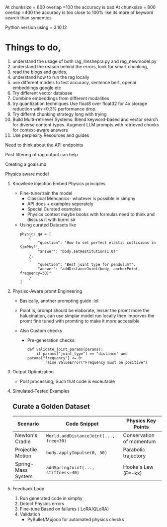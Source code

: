At chunksize = 800 overlap =100 the accuracy is bad
At chunksize = 800 overlap =400 the accuracy is too close to 100% like its more of keyword search than symentics

Python version using = 3.10.12


# Things to do, 
1. understand the usage of both rag_llmshepra.py and rag_newmodel.py
2. understand the reason behind the errors, look for smart chunking, 
3. read the blogs and guides,
4. understand how to run the rag locally 
5. use different models to test accuracy, sentence bert, openai embeddings google etc
6. Try different vector database 
7. Combine embeddings   from different modalities 
8. try quantization techniques Use float8 over float32 for 4x storage reduction with <0.3% performance drop.
9. Try differnt chunking strategy long with trying 
10. Build Multi-retriever Systems: Blend keyword-based and vector search for diverse content types. Augment LLM prompts with retrieved chunks for context-aware answers
11. Use perplexity Resources and guides


Need to think about the API endpoints

Post filtering of rag output can help

Creating a goals.md

Physics aware model

1. Knowlede injection
    Embed Physics principles
    - Fine-tune/train the model
        * Classical Mehcanics- whatever is possible in simphy
        * API docs + examples seperately
        * Special Curated examples
        * Physics context maybe books with formulas need to think and discuss it with kurmi sir
    - Using curated Datasets like
        ```
        physics_qa = [
            {
                "question": "How to set perfect elastic collisions in SimPhy?",
                "answer": "body.setRestitution(1.0)"
            },
            {
                "question": "Best joint type for pendulum?",
                "answer": "addDistanceJoint(body, anchorPoint, frequency=30)"
            }
        ]
        ```
        
2. Physisc-Aware promt Engineering 
    - Basically, another prompting guide :lol
    - Point is, prompt should be elaborate, lesser the promt more the halucination, can use simplar model run locally then imporves the promt fine tuned with promting to make it more accessible 
    
    - Also Custom checks
        - Pre-generation checks:
            ```            
            def validate_joint_params(params):
                if params["joint_type"] == "distance" and params["frequency"] <= 0:
                    raise ValueError("Frequency must be positive")
            ```
            
3. Output Optimization
    - Post processing; Such that code is exceutable 

4. Simulated-Tested Examples
    
    ## Curate a Golden Dataset

    | Scenario | Code Snippet | Physics Key Points |
    |----------|-------------|-------------------|
    | Newton's Cradle | `World.addDistanceJoint(..., freq=30)` | Conservation of momentum |
    | Projectile Motion | `body.applyImpulse(0, 50)` | Parabolic trajectory |
    | Spring-Mass System | `addSpringJoint(..., stiffness=40)` | Hooke's Law (F=-kx) |

5. Feedback Loop
    1. Run generated code in simphy
    2. Detect Physics errors
    3. Fine-tune Based on failures ( LoRA/QLoRA)
    4. Validation
        - PyBullet/Mujoco for automated physics checks